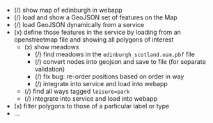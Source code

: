 - (/) show map of edinburgh in webapp
- (/) load and show a GeoJSON set of features on the Map
- (/) load GeoJSON dynamically from a service
- (x) define those features in the service by loading from an openstreetmap file and showing all polygons of interest
  - (x) show meadows
    - (/) find meadows in the `edinburgh_scotland.osm.pbf` file
    - (/) convert nodes into geojson and save to file (for separate validation)
    - (/) fix bug: re-order positions based on order in way
    - (/) integrate into service and load into webapp
  - (/) find all ways tagged `leisure=park`
  - (/) integrate into service and load into webapp
- (x) filter polygons to those of a particular label or type
- ...
